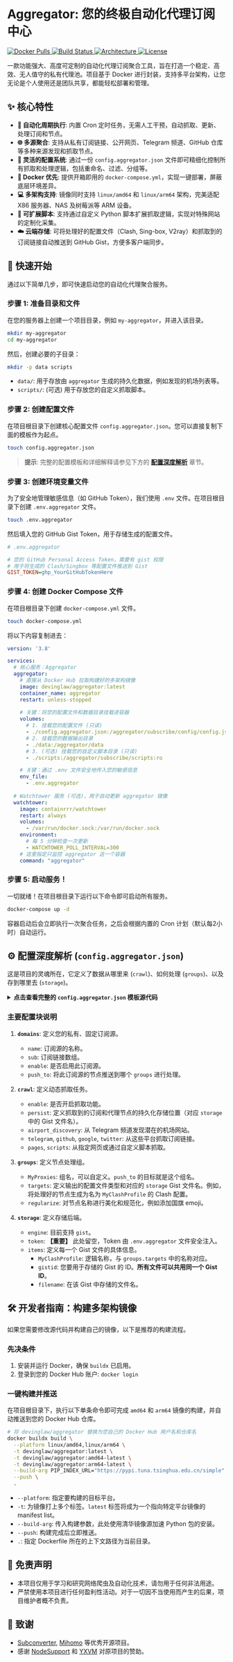 # Aggregator: 您的终极自动化代理订阅中心

[
![Docker Pulls](https://img.shields.io/docker/pulls/devinglaw/aggregator?style=for-the-badge&logo=docker)
](https://hub.docker.com/r/devinglaw/aggregator)
[
![Build Status](https://img.shields.io/badge/build-passing-success?style=for-the-badge&logo=githubactions)
](https://hub.docker.com/r/devinglaw/aggregator)
[
![Architecture](https://img.shields.io/badge/arch-amd64%20%7C%20arm64-blue?style=for-the-badge&logo=linux)
](https://hub.docker.com/r/devinglaw/aggregator)
[
![License](https://img.shields.io/badge/license-MIT-green?style=for-the-badge)
](https://github.com/wzdnzd/aggregator/blob/main/LICENSE)

一款功能强大、高度可定制的自动化代理订阅聚合工具，旨在打造一个稳定、高效、无人值守的私有代理池。项目基于 Docker 进行封装，支持多平台架构，让您无论是个人使用还是团队共享，都能轻松部署和管理。

## ✨ 核心特性

*   **🚀 自动化周期执行**: 内置 Cron 定时任务，无需人工干预，自动抓取、更新、处理订阅和节点。
*   **🌐 多源聚合**: 支持从私有订阅链接、公开网页、Telegram 频道、GitHub 仓库等多种来源发现和抓取节点。
*   **🧩 灵活的配置系统**: 通过一份 `config.aggregator.json` 文件即可精细化控制所有抓取和处理逻辑，包括重命名、过滤、分组等。
*   **🐳 Docker 优先**: 提供开箱即用的 `docker-compose.yml`，实现一键部署，屏蔽底层环境差异。
*   **💻 多架构支持**: 镜像同时支持 `linux/amd64` 和 `linux/arm64` 架构，完美适配 X86 服务器、NAS 及树莓派等 ARM 设备。
*   **🔧 可扩展脚本**: 支持通过自定义 Python 脚本扩展抓取逻辑，实现对特殊网站的定制化采集。
*   **☁️ 云端存储**: 可将处理好的配置文件（Clash, Sing-box, V2ray）和抓取到的订阅链接自动推送到 GitHub Gist，方便多客户端同步。

## 🚀 快速开始

通过以下简单几步，即可快速启动您的自动化代理聚合服务。

### 步骤 1: 准备目录和文件

在您的服务器上创建一个项目目录，例如 `my-aggregator`，并进入该目录。

```bash
mkdir my-aggregator
cd my-aggregator
```

然后，创建必要的子目录：

```bash
mkdir -p data scripts
```

*   `data/`: 用于存放由 `aggregator` 生成的持久化数据，例如发现的机场列表等。
*   `scripts/`: (可选) 用于存放您的自定义抓取脚本。

### 步骤 2: 创建配置文件

在项目根目录下创建核心配置文件 `config.aggregator.json`。您可以直接复制下面的模板作为起点。

```bash
touch config.aggregator.json
```
> **提示**: 完整的配置模板和详细解释请参见下方的 **[配置深度解析](#-配置深度解析-configaggregatorjson)** 章节。

### 步骤 3: 创建环境变量文件

为了安全地管理敏感信息（如 GitHub Token），我们使用 `.env` 文件。在项目根目录下创建 `.env.aggregator` 文件。

```bash
touch .env.aggregator
```

然后填入您的 GitHub Gist Token，用于存储生成的配置文件。

```ini
# .env.aggregator

# 您的 GitHub Personal Access Token，需要有 gist 权限
# 用于将生成的 Clash/Singbox 等配置文件推送到 Gist
GIST_TOKEN=ghp_YourGitHubTokenHere
```

### 步骤 4: 创建 Docker Compose 文件

在项目根目录下创建 `docker-compose.yml` 文件。

```bash
touch docker-compose.yml
```

将以下内容复制进去：

```yaml
version: '3.8'

services:
  # 核心服务：Aggregator
  aggregator:
    # 直接从 Docker Hub 拉取构建好的多架构镜像
    image: devinglaw/aggregator:latest
    container_name: aggregator
    restart: unless-stopped
    
    # 关键：将您的配置文件和数据目录挂载进容器
    volumes:
      # 1. 挂载您的配置文件 (只读)
      - ./config.aggregator.json:/aggregator/subscribe/config/config.json:ro
      # 2. 挂载您的数据输出目录
      - ./data:/aggregator/data
      # 3. (可选) 挂载您的自定义脚本目录 (只读)
      - ./scripts:/aggregator/subscribe/scripts:ro

    # 关键：通过 .env 文件安全地传入您的敏感信息
    env_file:
      - .env.aggregator
      
  # Watchtower 服务 (可选)，用于自动更新 aggregator 镜像
  watchtower:
    image: containrrr/watchtower
    restart: always
    volumes:
      - /var/run/docker.sock:/var/run/docker.sock
    environment:
      # 每 5 分钟检查一次更新
      - WATCHTOWER_POLL_INTERVAL=300
    # 这里指定只监控 aggregator 这一个容器
    command: "aggregator"
```

### 步骤 5: 启动服务！

一切就绪！在项目根目录下运行以下命令即可启动所有服务。

```bash
docker-compose up -d
```

容器启动后会立即执行一次聚合任务，之后会根据内置的 Cron 计划（默认每2小时）自动运行。

## ⚙️ 配置深度解析 (`config.aggregator.json`)

这是项目的灵魂所在，它定义了数据从哪里来 (`crawl`)、如何处理 (`groups`)、以及存到哪里去 (`storage`)。

<details>
<summary><b>点击查看完整的 <code>config.aggregator.json</code> 模板源代码</b></summary>

```json
{
    "domains": [
        {
            "name": "MyPrivateSub_Placeholder",
            "sub": [
                "https://example.com/your/private/sub/link"
            ],
            "domain": "",
            "enable": false,
            "rename": "",
            "include": "",
            "exclude": "",
            "push_to": [
                "MyProxies"
            ],
            "ignorede": true,
            "liveness": true,
            "rate": 2.5,
            "count": 1,
            "coupon": "",
            "secure": false,
            "renew": {
                "account": [
                    {
                        "email": "",
                        "passwd": "",
                        "ticket": {
                            "enable": true,
                            "autoreset": false,
                            "subject": "",
                            "message": "",
                            "level": 1
                        }
                    }
                ],
                "plan_id": 3,
                "package": "",
                "method": 1,
                "coupon_code": "",
                "chatgpt": {
                    "enable": true,
                    "regex": "",
                    "operate": "IN"
                }
            }
        }
    ],
    "crawl": {
        "enable": true,
        "exclude": "过期|停用|维护",
        "threshold": 5,
        "singlelink": true,
        "persist": {
            "subs": "crawledsubs",
            "proxies": "crawledproxies"
        },
        "config": {
            "rename": "",
            "include": "",
            "exclude": "",
            "xxxxxxx": ""
        },
        "airport_discovery": {
            "enable": true,
            "channel": "jichang_list",
            "pages": 5,
            "rigid": true,
            "chuck": false,
            "push_to": [
                "MyProxies"
            ],
            "persist": {
                "domains": "discovered-airports.txt"
            }
        },
        "telegram": {
            "enable": false,
            "pages": 5,
            "exclude": "",
            "users": {
                "channel": {
                    "include": "",
                    "exclude": "",
                    "config": {
                        "rename": "",
                        "xxxxxx": ""
                    },
                    "push_to": []
                }
            }
        },
        "google": {
            "enable": false,
            "exclude": "",
            "notinurl": [],
            "push_to": []
        },
        "github": {
            "enable": true,
            "pages": 2,
            "push_to": [
                "MyProxies"
            ],
            "exclude": "",
            "spams": []
        },
        "twitter": {
            "enable": false,
            "users": {
                "username": {
                    "enable": true,
                    "num": 30,
                    "include": "",
                    "exclude": "",
                    "config": {
                        "rename": "",
                        "xxxxxx": ""
                    },
                    "push_to": []
                }
            }
        },
        "repositories": [
            {
                "enable": false,
                "username": "",
                "repo_name": "",
                "commits": 3,
                "exclude": "",
                "push_to": []
            }
        ],
        "pages": [
            {
                "enable": true,
                "url": "",
                "include": "",
                "exclude": "",
                "config": {
                    "rename": ""
                },
                "push_to": []
            }
        ],
        "scripts": [
            {
                "enable": false,
                "script": "file#function",
                "params": {
                    "persist": {
                        "fileid": ""
                    },
                    "any": "xxx",
                    "config": {
                        "enable": true,
                        "liveness": true,
                        "exclude": "",
                        "rename": "",
                        "push_to": []
                    }
                }
            }
        ]
    },
    "groups": {
        "MyProxies": {
            "emoji": true,
            "list": true,
            "targets": {
                "clash": "MyClashProfile",
                "singbox": "MySingboxProfile",
                "v2ray": "MyV2rayProfile"
            },
            "regularize": {
                "enable": true,
                "locate": true,
                "bits": 2
            }
        }
    },
    "storage": {
        "engine": "gist",
        "token": "",
        "base": "https://api.github.com",
        "domain": "https://gist.github.com",
        "items": {
            "MyClashProfile": {
                "username": "louism8reise",
                "gistid": "b067dd4e6848fdb37effb0f796669e79",
                "filename": "clash.yaml"
            },
            "MySingboxProfile": {
                "username": "louism8reise",
                "gistid": "b067dd4e6848fdb37effb0f796669e79",
                "filename": "singbox.json"
            },
            "MyV2rayProfile": {
                "username": "louism8reise",
                "gistid": "b067dd4e6848fdb37effb0f796669e79",
                "filename": "v2ray.txt"
            },
            "crawledsubs": {
                "username": "louism8reise",
                "gistid": "b067dd4e6848fdb37effb0f796669e79",
                "filename": "crawled-subs.txt"
            },
            "crawledproxies": {
                "username": "louism8reise",
                "gistid": "b067dd4e6848fdb37effb0f796669e79",
                "filename": "crawled-proxies.yaml"
            },
            "discovered-airports.txt": {
                "username": "louism8reise",
                "gistid": "b067dd4e6848fdb37effb0f796669e79",
                "filename": "discovered-airports.txt"
            }
        }
    }
}
```

</details>

### 主要配置块说明

1.  **`domains`**: 定义您的私有、固定订阅源。
    *   `name`: 订阅源的名称。
    *   `sub`: 订阅链接数组。
    *   `enable`: 是否启用此订阅源。
    *   `push_to`: 将此订阅源的节点推送到哪个 `groups` 进行处理。

2.  **`crawl`**: 定义动态抓取任务。
    *   `enable`: 是否开启抓取功能。
    *   `persist`: 定义抓取到的订阅和代理节点的持久化存储位置（对应 `storage` 中的 Gist 文件名）。
    *   `airport_discovery`: 从 Telegram 频道发现潜在的机场网站。
    *   `telegram`, `github`, `google`, `twitter`: 从这些平台抓取订阅链接。
    *   `pages`, `scripts`: 从指定网页或通过自定义脚本抓取。

3.  **`groups`**: 定义节点处理组。
    *   `MyProxies`: 组名，可以自定义。`push_to` 的目标就是这个组名。
    *   `targets`: 定义输出的配置文件类型和对应的 `storage` Gist 文件名。例如，将处理好的节点生成为名为 `MyClashProfile` 的 Clash 配置。
    *   `regularize`: 对节点名称进行美化和规范化，例如添加国旗 emoji。

4.  **`storage`**: 定义存储后端。
    *   `engine`: 目前支持 `gist`。
    *   `token`: **【重要】** 此处留空，Token 由 `.env.aggregator` 文件安全注入。
    *   `items`: 定义每一个 Gist 文件的具体信息。
        *   `MyClashProfile`: 逻辑名称，与 `groups.targets` 中的名称对应。
        *   `gistid`: 您要用于存储的 Gist 的 ID。**所有文件可以共用同一个 Gist ID**。
        *   `filename`: 在该 Gist 中存储的文件名。

## 🛠️ 开发者指南：构建多架构镜像

如果您需要修改源代码并构建自己的镜像，以下是推荐的构建流程。

### 先决条件
1.  安装并运行 Docker，确保 `buildx` 已启用。
2.  登录到您的 Docker Hub 账户: `docker login`

### 一键构建并推送
在项目根目录下，执行以下单条命令即可完成 `amd64` 和 `arm64` 镜像的构建，并自动推送到您的 Docker Hub 仓库。

```bash
# 将 devinglaw/aggregator 替换为您自己的 Docker Hub 用户名和仓库名
docker buildx build \
  --platform linux/amd64,linux/arm64 \
  -t devinglaw/aggregator:latest \
  -t devinglaw/aggregator:amd64-latest \
  -t devinglaw/aggregator:arm64-latest \
  --build-arg PIP_INDEX_URL="https://pypi.tuna.tsinghua.edu.cn/simple" \
  --push \
  .
```
*   `--platform`: 指定要构建的目标平台。
*   `-t`: 为镜像打上多个标签。`latest` 标签将成为一个指向特定平台镜像的 manifest list。
*   `--build-arg`: 传入构建参数，此处使用清华镜像源加速 Python 包的安装。
*   `--push`: 构建完成后立即推送。
*   `.`: 指定 Dockerfile 所在的上下文路径为当前目录。

## 📜 免责声明

*   本项目仅用于学习和研究网络爬虫及自动化技术，请勿用于任何非法用途。
*   严禁使用本项目进行任何盈利性活动。对于一切因不当使用而产生的后果，项目维护者概不负责。

## 🙏 致谢

*   [Subconverter](https://github.com/asdlokj1qpi233/subconverter), [Mihomo](https://github.com/MetaCubeX/mihomo) 等优秀开源项目。
*   感谢 [NodeSupport](https://github.com/NodeSeekDev/NodeSupport) 和 [YXVM](https://yxvm.com) 对原项目的赞助。
